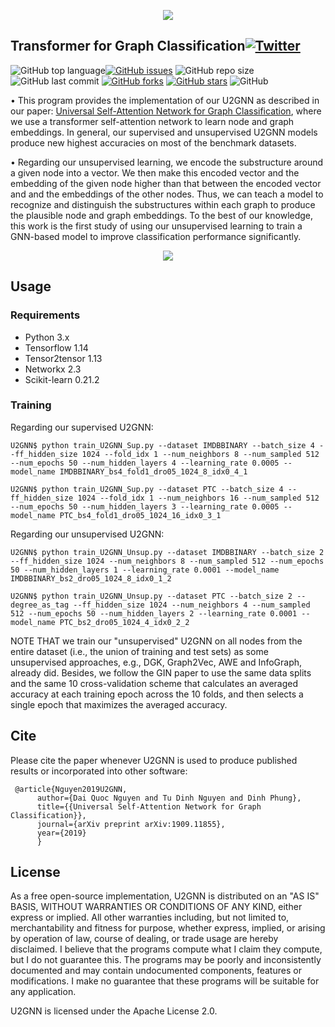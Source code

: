 <p align="center">
	<img src="https://github.com/daiquocnguyen/U2GNN/blob/master/u2gnn_logo.png">
</p>

## Transformer for Graph Classification<a href="https://twitter.com/intent/tweet?text=Wow:&url=https%3A%2F%2Fgithub.com%2Fdaiquocnguyen%2FU2GNN%2Fblob%2Fmaster%2FREADME.md"><img alt="Twitter" src="https://img.shields.io/twitter/url?style=social&url=https%3A%2F%2Ftwitter.com%2Fdaiquocng"></a>

<img alt="GitHub top language" src="https://img.shields.io/github/languages/top/daiquocnguyen/U2GNN"><a href="https://github.com/daiquocnguyen/U2GNN/issues"><img alt="GitHub issues" src="https://img.shields.io/github/issues/daiquocnguyen/U2GNN"></a>
<img alt="GitHub repo size" src="https://img.shields.io/github/repo-size/daiquocnguyen/U2GNN">
<img alt="GitHub last commit" src="https://img.shields.io/github/last-commit/daiquocnguyen/U2GNN">
<a href="https://github.com/daiquocnguyen/U2GNN/network"><img alt="GitHub forks" src="https://img.shields.io/github/forks/daiquocnguyen/U2GNN"></a>
<a href="https://github.com/daiquocnguyen/U2GNN/stargazers"><img alt="GitHub stars" src="https://img.shields.io/github/stars/daiquocnguyen/U2GNN"></a>
<img alt="GitHub" src="https://img.shields.io/github/license/daiquocnguyen/U2GNN">

• This program provides the implementation of our U2GNN as described in our paper: [Universal Self-Attention Network for Graph Classification](https://arxiv.org/abs/1909.11855), where we use a transformer self-attention network to learn node and graph embeddings. In general, our supervised and unsupervised U2GNN models produce new highest accuracies on most of the benchmark datasets. 

• Regarding our unsupervised learning, we encode the substructure around a given node into a vector. We then make this encoded vector and the embedding of the given node higher than that between the encoded vector and and the embeddings of the other nodes. Thus, we can teach a model to recognize and distinguish the substructures within each graph to produce the plausible node and graph embeddings. To the best of our knowledge, this work is the first study of using our unsupervised learning to train a GNN-based model to improve classification performance significantly.


<p align="center">
	<img src="https://github.com/daiquocnguyen/U2GNN/blob/master/U2GNN.png">
</p>

## Usage

### Requirements
- Python 	3.x
- Tensorflow 	1.14
- Tensor2tensor 1.13
- Networkx 	2.3
- Scikit-learn	0.21.2

### Training

Regarding our supervised U2GNN:

	U2GNN$ python train_U2GNN_Sup.py --dataset IMDBBINARY --batch_size 4 --ff_hidden_size 1024 --fold_idx 1 --num_neighbors 8 --num_sampled 512 --num_epochs 50 --num_hidden_layers 4 --learning_rate 0.0005 --model_name IMDBBINARY_bs4_fold1_dro05_1024_8_idx0_4_1
	
	U2GNN$ python train_U2GNN_Sup.py --dataset PTC --batch_size 4 --ff_hidden_size 1024 --fold_idx 1 --num_neighbors 16 --num_sampled 512 --num_epochs 50 --num_hidden_layers 3 --learning_rate 0.0005 --model_name PTC_bs4_fold1_dro05_1024_16_idx0_3_1

Regarding our unsupervised U2GNN:

	U2GNN$ python train_U2GNN_Unsup.py --dataset IMDBBINARY --batch_size 2 --ff_hidden_size 1024 --num_neighbors 8 --num_sampled 512 --num_epochs 50 --num_hidden_layers 1 --learning_rate 0.0001 --model_name IMDBBINARY_bs2_dro05_1024_8_idx0_1_2
	
	U2GNN$ python train_U2GNN_Unsup.py --dataset PTC --batch_size 2 --degree_as_tag --ff_hidden_size 1024 --num_neighbors 4 --num_sampled 512 --num_epochs 50 --num_hidden_layers 2 --learning_rate 0.0001 --model_name PTC_bs2_dro05_1024_4_idx0_2_2

NOTE THAT we train our "unsupervised" U2GNN on all nodes from the entire dataset (i.e., the union of training and test sets) as some unsupervised approaches, e.g., DGK, Graph2Vec, AWE and InfoGraph, already did. Besides, we follow the GIN paper to use the same data splits and the same 10 cross-validation scheme that calculates an averaged accuracy at each training epoch across the 10 folds, and then selects a single epoch that maximizes the averaged accuracy.

## Cite  
Please cite the paper whenever U2GNN is used to produce published results or incorporated into other software:

	 @article{Nguyen2019U2GNN,
		  author={Dai Quoc Nguyen and Tu Dinh Nguyen and Dinh Phung},
		  title={{Universal Self-Attention Network for Graph Classification}},
		  journal={arXiv preprint arXiv:1909.11855},
		  year={2019}
		  }

## License
As a free open-source implementation, U2GNN is distributed on an "AS IS" BASIS, WITHOUT WARRANTIES OR CONDITIONS OF ANY KIND, either express or implied. All other warranties including, but not limited to, merchantability and fitness for purpose, whether express, implied, or arising by operation of law, course of dealing, or trade usage are hereby disclaimed. I believe that the programs compute what I claim they compute, but I do not guarantee this. The programs may be poorly and inconsistently documented and may contain undocumented components, features or modifications. I make no guarantee that these programs will be suitable for any application.

U2GNN is licensed under the Apache License 2.0.
